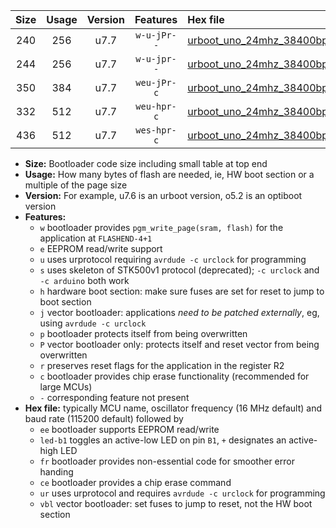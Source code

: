 |Size|Usage|Version|Features|Hex file|
|:-:|:-:|:-:|:-:|:--|
|240|256|u7.7|`w-u-jPr--`|[urboot_uno_24mhz_38400bps_led+b5_ur_vbl.hex](https://raw.githubusercontent.com/stefanrueger/urboot.hex/main/boards/uno/fcpu_24mhz/38400_bps/urboot_uno_24mhz_38400bps_led+b5_ur_vbl.hex)|
|244|256|u7.7|`w-u-jpr--`|[urboot_uno_24mhz_38400bps_led+b5_fr_ur_vbl.hex](https://raw.githubusercontent.com/stefanrueger/urboot.hex/main/boards/uno/fcpu_24mhz/38400_bps/urboot_uno_24mhz_38400bps_led+b5_fr_ur_vbl.hex)|
|350|384|u7.7|`weu-jPr-c`|[urboot_uno_24mhz_38400bps_ee_led+b5_fr_ce_ur_vbl.hex](https://raw.githubusercontent.com/stefanrueger/urboot.hex/main/boards/uno/fcpu_24mhz/38400_bps/urboot_uno_24mhz_38400bps_ee_led+b5_fr_ce_ur_vbl.hex)|
|332|512|u7.7|`weu-hpr-c`|[urboot_uno_24mhz_38400bps_ee_led+b5_fr_ce_ur.hex](https://raw.githubusercontent.com/stefanrueger/urboot.hex/main/boards/uno/fcpu_24mhz/38400_bps/urboot_uno_24mhz_38400bps_ee_led+b5_fr_ce_ur.hex)|
|436|512|u7.7|`wes-hpr-c`|[urboot_uno_24mhz_38400bps_ee_led+b5_fr_ce.hex](https://raw.githubusercontent.com/stefanrueger/urboot.hex/main/boards/uno/fcpu_24mhz/38400_bps/urboot_uno_24mhz_38400bps_ee_led+b5_fr_ce.hex)|

- **Size:** Bootloader code size including small table at top end
- **Usage:** How many bytes of flash are needed, ie, HW boot section or a multiple of the page size
- **Version:** For example, u7.6 is an urboot version, o5.2 is an optiboot version
- **Features:**
  + `w` bootloader provides `pgm_write_page(sram, flash)` for the application at `FLASHEND-4+1`
  + `e` EEPROM read/write support
  + `u` uses urprotocol requiring `avrdude -c urclock` for programming
  + `s` uses skeleton of STK500v1 protocol (deprecated); `-c urclock` and `-c arduino` both work
  + `h` hardware boot section: make sure fuses are set for reset to jump to boot section
  + `j` vector bootloader: applications *need to be patched externally*, eg, using `avrdude -c urclock`
  + `p` bootloader protects itself from being overwritten
  + `P` vector bootloader only: protects itself and reset vector from being overwritten
  + `r` preserves reset flags for the application in the register R2
  + `c` bootloader provides chip erase functionality (recommended for large MCUs)
  + `-` corresponding feature not present
- **Hex file:** typically MCU name, oscillator frequency (16 MHz default) and baud rate (115200 default) followed by
  + `ee` bootloader supports EEPROM read/write
  + `led-b1` toggles an active-low LED on pin `B1`, `+` designates an active-high LED
  + `fr` bootloader provides non-essential code for smoother error handing
  + `ce` bootloader provides a chip erase command
  + `ur` uses urprotocol and requires `avrdude -c urclock` for programming
  + `vbl` vector bootloader: set fuses to jump to reset, not the HW boot section

